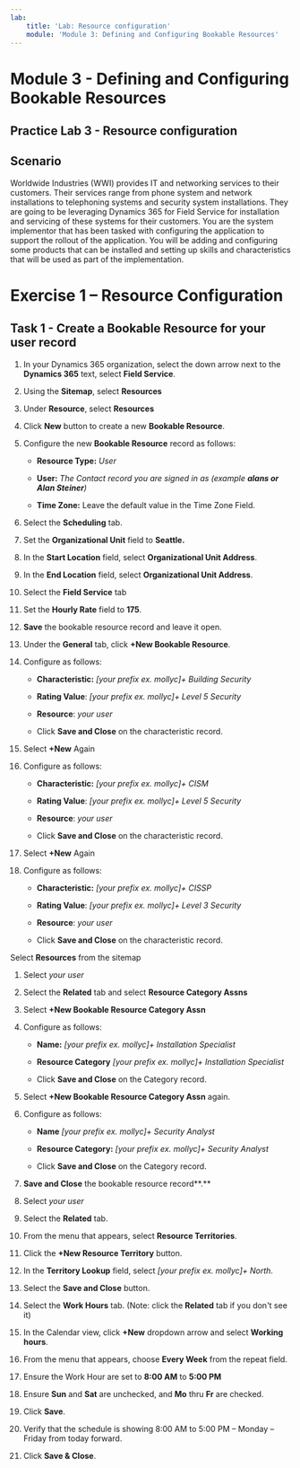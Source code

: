```yaml
---
lab:
    title: 'Lab: Resource configuration'
    module: 'Module 3: Defining and Configuring Bookable Resources'
---
```


Module 3 - Defining and Configuring Bookable Resources
====================
## Practice Lab 3 - Resource configuration

## Scenario

Worldwide Industries (WWI) provides IT and networking services to their
customers. Their services range from phone system and network installations to
telephoning systems and security system installations. They are going to be
leveraging Dynamics 365 for Field Service for installation and servicing of
these systems for their customers. You are the system implementor that has been
tasked with configuring the application to support the rollout of the
application. You will be adding and configuring some products that can be
installed and setting up skills and characteristics that will be used as part of
the implementation.

Exercise 1 – Resource Configuration 
====================================

Task 1 - Create a Bookable Resource for your user record
---------------------------------------------------------

1.  In your Dynamics 365 organization, select the down arrow next to the **Dynamics 365** text, select **Field Service**.

2.  Using the **Sitemap**, select **Resources**

3.  Under **Resource**, select **Resources**

3.  Click **New** button to create a new **Bookable Resource**.

3.  Configure the new **Bookable Resource** record as follows:

    -   **Resource Type:** *User*

    -   **User:** *The Contact record you are signed in as (example **alans or Alan Steiner**)*

    -   **Time Zone:** Leave the default value in the Time Zone Field.

4.  Select the **Scheduling** tab.

5.  Set the **Organizational Unit** field to **Seattle.**

6.  In the **Start Location** field, select **Organizational Unit Address**.

7.  In the **End Location** field, select **Organizational Unit Address**.

8.  Select the **Field Service** tab

9.  Set the **Hourly Rate** field to **175**.

10. **Save** the bookable resource record and leave it open.

11. Under the **General** tab, click **+New Bookable Resource**.

12. Configure as follows:

    - **Characteristic:** *[your prefix ex. mollyc]+ Building Security*

    - **Rating Value**: *[your prefix ex. mollyc]+ Level 5 Security*
    
    - **Resource**: *your user*

    - Click **Save and Close** on the characteristic record.

13. Select **+New** Again

14. Configure as follows:

    - **Characteristic:** *[your prefix ex. mollyc]+ CISM*

    - **Rating Value**: *[your prefix ex. mollyc]+ Level 5 Security*
    
    - **Resource**: *your user*

    - Click **Save and Close** on the characteristic record.

15. Select **+New** Again

16. Configure as follows:

    - **Characteristic:** *[your prefix ex. mollyc]+ CISSP*

    - **Rating Value**: *[your prefix ex. mollyc]+ Level 3 Security*
    
    - **Resource**: *your user*

    - Click **Save and Close** on the characteristic record.

Select **Resources** from the sitemap

1. Select *your user*

2. Select the **Related** tab and select **Resource Category Assns**

3. Select **+New Bookable Resource Category Assn**

4. Configure as follows:

    -  **Name:** *[your prefix ex. mollyc]+ Installation Specialist*
    
    -  **Resource Category** *[your prefix ex. mollyc]+ Installation Specialist*

    -  Click **Save and Close** on the Category record.

5. Select **+New Bookable Resource Category Assn** again.

6. Configure as follows:

    - **Name** *[your prefix ex. mollyc]+ Security Analyst*
    
    - **Resource Category:** *[your prefix ex. mollyc]+ Security Analyst*

    - Click **Save and Close** on the Category record.

7. **Save and Close** the bookable resource record**.**

8. Select *your user*

9. Select the **Related** tab.

10. From the menu that appears, select **Resource Territories**.

11. Click the **+New Resource Territory** button.

12. In the **Territory Lookup** field, select *[your prefix ex. mollyc]+ North*.

13. Select the **Save and Close** button.

14. Select the **Work Hours** tab. (Note: click the **Related** tab if you don't see it)

15. In the Calendar view, click **+New** dropdown arrow and select **Working hours**.

16. From the menu that appears, choose **Every Week** from the repeat field.

17. Ensure the Work Hour are set to **8:00 AM** to **5:00 PM**

18. Ensure **Sun** and **Sat** are unchecked, and **Mo** thru **Fr** are checked.

19. Click **Save**.

20. Verify that the schedule is showing 8:00 AM to 5:00 PM – Monday – Friday
    from today forward.

21. Click **Save & Close**.
